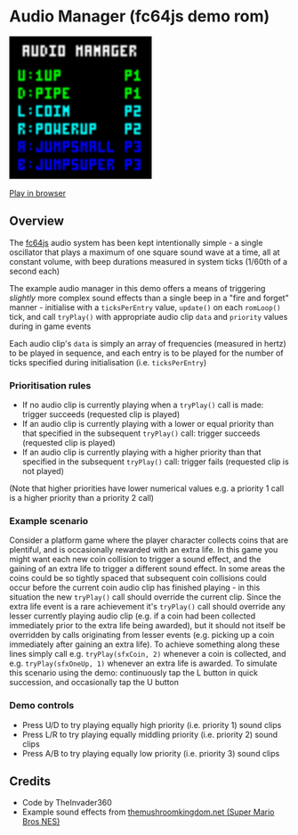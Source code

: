 # Audio Manager (fc64js demo rom)

[<img src="https://raw.githubusercontent.com/TheInvader360/fc64js/main/rom/demo/audio-manager/docs/demo.png" width="256"/>](https://theinvader360.github.io/fc64js/rom/demo/audio-manager/)

[Play in browser](https://theinvader360.github.io/fc64js/rom/demo/audio-manager/)

## Overview

The [fc64js](https://github.com/TheInvader360/fc64js) audio system has been kept intentionally simple - a single oscillator that plays a maximum of one square sound wave at a time, all at constant volume, with beep durations measured in system ticks (1/60th of a second each)

The example audio manager in this demo offers a means of triggering *slightly* more complex sound effects than a single beep in a "fire and forget" manner - initialise with a ```ticksPerEntry``` value, ```update()``` on each ```romLoop()``` tick, and call ```tryPlay()``` with appropriate audio clip ```data``` and ```priority``` values during in game events

Each audio clip's ```data``` is simply an array of frequencies (measured in hertz) to be played in sequence, and each entry is to be played for the number of ticks specified during initialisation (i.e. ```ticksPerEntry```)

### Prioritisation rules

* If no audio clip is currently playing when a ```tryPlay()``` call is made: trigger succeeds (requested clip is played)
* If an audio clip is currently playing with a lower or equal priority than that specified in the subsequent ```tryPlay()``` call: trigger succeeds (requested clip is played)
* If an audio clip is currently playing with a higher priority than that specified in the subsequent ```tryPlay()``` call: trigger fails (requested clip is not played)

(Note that higher priorities have lower numerical values e.g. a priority 1 call is a higher priority than a priority 2 call)

### Example scenario

Consider a platform game where the player character collects coins that are plentiful, and is occasionally rewarded with an extra life. In this game you might want each new coin collision to trigger a sound effect, and the gaining of an extra life to trigger a different sound effect. In some areas the coins could be so tightly spaced that subsequent coin collisions could occur before the current coin audio clip has finished playing - in this situation the new ```tryPlay()``` call should override the current clip. Since the extra life event is a rare achievement it's ```tryPlay()``` call should override any lesser currently playing audio clip (e.g. if a coin had been collected immediately prior to the extra life being awarded), but it should not itself be overridden by calls originating from lesser events (e.g. picking up a coin immediately after gaining an extra life). To achieve something along these lines simply call e.g. ```tryPlay(sfxCoin, 2)``` whenever a coin is collected, and e.g. ```tryPlay(sfxOneUp, 1)``` whenever an extra life is awarded. To simulate this scenario using the demo: continuously tap the L button in quick succession, and occasionally tap the U button

### Demo controls

* Press U/D to try playing equally high priority (i.e. priority 1) sound clips
* Press L/R to try playing equally middling priority (i.e. priority 2) sound clips
* Press A/B to try playing equally low priority (i.e. priority 3) sound clips

## Credits

* Code by TheInvader360
* Example sound effects from [themushroomkingdom.net (Super Mario Bros NES)](https://themushroomkingdom.net/media/smb/wav)
